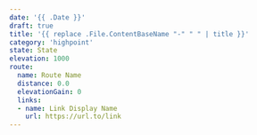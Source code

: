 ```yaml
---
date: '{{ .Date }}'
draft: true
title: '{{ replace .File.ContentBaseName "-" " " | title }}'
category: 'highpoint'
state: State
elevation: 1000
route: 
  name: Route Name
  distance: 0.0
  elevationGain: 0
  links:
  - name: Link Display Name
    url: https://url.to/link
---
```

